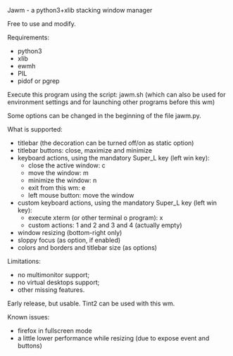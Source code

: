 Jawm - a python3+xlib stacking window manager

Free to use and modify.

Requirements:
- python3
- xlib
- ewmh
- PIL
- pidof or pgrep

Execute this program using the script: jawm.sh (which can also be used for environment settings and for launching other programs before this wm)

Some options can be changed in the beginning of the file jawm.py.

What is supported:
- titlebar (the decoration can be turned off/on as static option)
- titlebar buttons: close, maximize and minimize
- keyboard actions, using the mandatory Super_L key (left win key):
  - close the active window: c
  - move the window: m
  - minimize the window: n
  - exit from this wm: e
  - left mouse button: move the window
- custom keyboard actions, using the mandatory Super_L key (left win key):
  - execute xterm (or other terminal o program): x
  - custom actions: 1 and 2 and 3 and 4 (actually empty)
- window resizing (bottom-right only)
- sloppy focus (as option, if enabled)
- colors and borders and titlebar size (as options)

Limitations:
- no multimonitor support;
- no virtual desktops support;
- other missing features.

Early release, but usable. Tint2 can be used with this wm.

Known issues:
- firefox in fullscreen mode
- a little lower performance while resizing (due to expose event and buttons)

